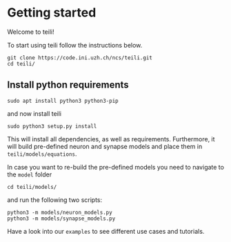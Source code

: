 # Getting started

Welcome to teili!

To start using teili follow the instructions below.
```
git clone https://code.ini.uzh.ch/ncs/teili.git
cd teili/
```

## Install python requirements
```
sudo apt install python3 python3-pip
```
and now install teili
```
sudo python3 setup.py install
```
This will install all dependencies, as well as requirements.
Furthermore, it will build pre-defined neuron and synapse models and
place them in `teili/models/equations`.

In case you want to re-build the pre-defined models you need to navigate to the `model` folder
```
cd teili/models/
```
and run the following two scripts:
```
python3 -m models/neuron_models.py
python3 -m models/synapse_models.py
```

Have a look into our `examples` to see different use cases and tutorials.
